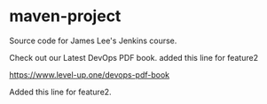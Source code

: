 # maven-project
Source code for James Lee's Jenkins course.

Check out our Latest DevOps PDF book. added this line for feature2

https://www.level-up.one/devops-pdf-book

Added this line for feature2.